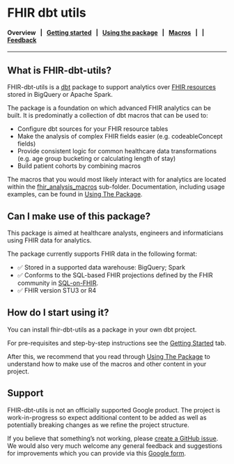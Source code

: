 # FHIR dbt utils

#### **Overview** &nbsp; | &nbsp; [Getting started](readme/getting_started.md) &nbsp; | &nbsp; [Using the package](readme/using_the_package.md) &nbsp; | &nbsp; [Macros](readme/macros.md) &nbsp; | &nbsp; | [Feedback](https://docs.google.com/forms/d/e/1FAIpQLScU0WXCXA7xOX7kGr6QSW9BNMZwHswf5zq10MfRnnZJYQ6L8g/viewform)

---

## What is FHIR-dbt-utils?

FHIR-dbt-utils is a [dbt](https://docs.getdbt.com/docs/introduction) package to support analytics over [FHIR resources]((http://build.fhir.org/resourcelist.html)) stored in BigQuery or Apache Spark.

The package is a foundation on which advanced FHIR analytics can be built. It is predominatly a collection of dbt macros that can be used to:

- Configure dbt sources for your FHIR resource tables
- Make the analysis of complex FHIR fields easier (e.g. codeableConcept fields)
- Provide consistent logic for common healthcare data transformations (e.g. age group bucketing or calculating length of stay)
- Build patient cohorts by combining macros

The macros that you would most likely interact with for analytics are located within the [fhir_analysis_macros](macros/fhir_analysis_macros/) sub-folder. Documentation, including usage examples, can be found in [Using The Package](readme/using_the_package.md).

## Can I make use of this package?

This package is aimed at healthcare analysts, engineers and informaticians using FHIR data for analytics.

The package currently supports FHIR data in the following format:

- ✅ Stored in a supported data warehouse: BigQuery; Spark
- ✅ Conforms to the SQL-based FHIR projections defined by the FHIR community in [SQL-on-FHIR](https://github.com/FHIR/sql-on-fhir/blob/master/sql-on-fhir.md).
- ✅ FHIR version STU3 or R4

## How do I start using it?

You can install fhir-dbt-utils as a package in your own dbt project.

For pre-requisites and step-by-step instructions see the [Getting Started](readme/getting_started.md) tab.

After this, we recommend that you read through [Using The Package](readme/using_the_package.md) to understand how to make use of the macros and other content in your project.

## Support

FHIR-dbt-utils is not an officially supported Google product. The project is work-in-progress so expect additional content to be added as well as potentially breaking changes as we refine the project structure.

If you believe that something’s not working, please [create a GitHub issue](https://docs.github.com/en/issues/tracking-your-work-with-issues/creating-an-issue). We would also very much welcome any general feedback and suggestions for improvements which you can provide via this [Google form](https://docs.google.com/forms/d/e/1FAIpQLScU0WXCXA7xOX7kGr6QSW9BNMZwHswf5zq10MfRnnZJYQ6L8g/viewform).